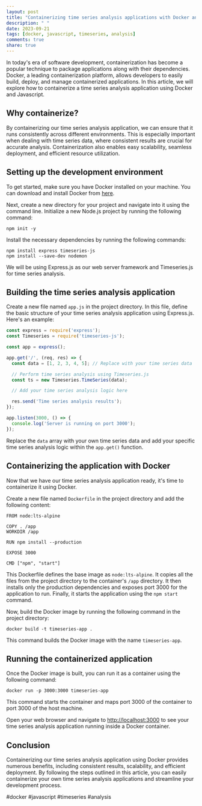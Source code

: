 ```yaml
---
layout: post
title: "Containerizing time series analysis applications with Docker and Javascript"
description: " "
date: 2023-09-21
tags: [docker, javascript, timeseries, analysis]
comments: true
share: true
---
```


In today's era of software development, containerization has become a popular technique to package applications along with their dependencies. Docker, a leading containerization platform, allows developers to easily build, deploy, and manage containerized applications. In this article, we will explore how to containerize a time series analysis application using Docker and Javascript.

## Why containerize?

By containerizing our time series analysis application, we can ensure that it runs consistently across different environments. This is especially important when dealing with time series data, where consistent results are crucial for accurate analysis. Containerization also enables easy scalability, seamless deployment, and efficient resource utilization.

## Setting up the development environment

To get started, make sure you have Docker installed on your machine. You can download and install Docker from [here](https://www.docker.com/get-started).

Next, create a new directory for your project and navigate into it using the command line. Initialize a new Node.js project by running the following command:

```
npm init -y
```

Install the necessary dependencies by running the following commands:

```
npm install express timeseries-js
npm install --save-dev nodemon
```

We will be using Express.js as our web server framework and Timeseries.js for time series analysis.

## Building the time series analysis application

Create a new file named `app.js` in the project directory. In this file, define the basic structure of your time series analysis application using Express.js. Here's an example:

```javascript
const express = require('express');
const Timeseries = require('timeseries-js');

const app = express();

app.get('/', (req, res) => {
  const data = [1, 2, 3, 4, 5]; // Replace with your time series data

  // Perform time series analysis using Timeseries.js
  const ts = new Timeseries.TimeSeries(data);

  // Add your time series analysis logic here

  res.send('Time series analysis results');
});

app.listen(3000, () => {
  console.log('Server is running on port 3000');
});
```

Replace the `data` array with your own time series data and add your specific time series analysis logic within the `app.get()` function.

## Containerizing the application with Docker

Now that we have our time series analysis application ready, it's time to containerize it using Docker.

Create a new file named `Dockerfile` in the project directory and add the following content:

```docker
FROM node:lts-alpine

COPY . /app
WORKDIR /app

RUN npm install --production

EXPOSE 3000

CMD ["npm", "start"]
```

This Dockerfile defines the base image as `node:lts-alpine`. It copies all the files from the project directory to the container's `/app` directory. It then installs only the production dependencies and exposes port 3000 for the application to run. Finally, it starts the application using the `npm start` command.

Now, build the Docker image by running the following command in the project directory:

```
docker build -t timeseries-app .
```

This command builds the Docker image with the name `timeseries-app`.

## Running the containerized application

Once the Docker image is built, you can run it as a container using the following command:

```
docker run -p 3000:3000 timeseries-app
```

This command starts the container and maps port 3000 of the container to port 3000 of the host machine.

Open your web browser and navigate to [http://localhost:3000](http://localhost:3000) to see your time series analysis application running inside a Docker container.

## Conclusion

Containerizing our time series analysis application using Docker provides numerous benefits, including consistent results, scalability, and efficient deployment. By following the steps outlined in this article, you can easily containerize your own time series analysis applications and streamline your development process.

#docker #javascript #timeseries #analysis